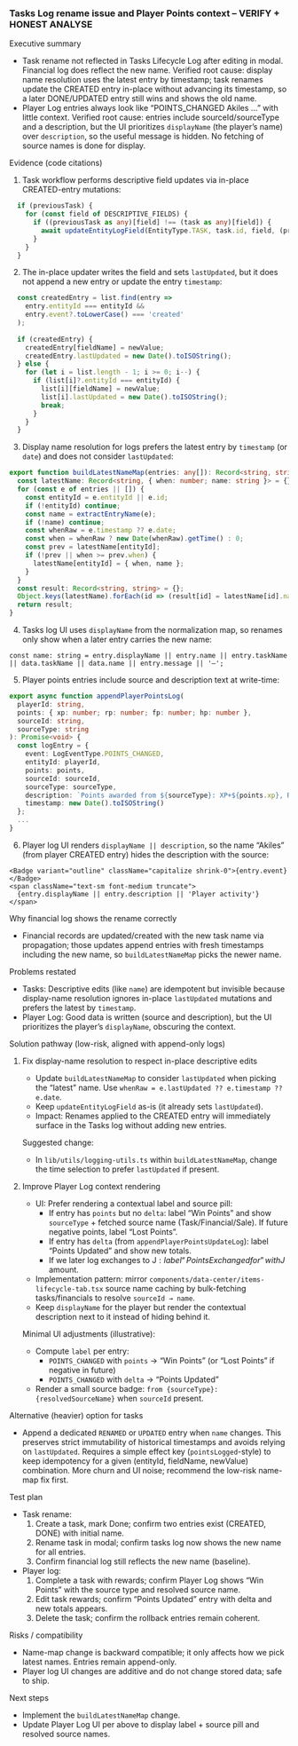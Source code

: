 ### Tasks Log rename issue and Player Points context – VERIFY + HONEST ANALYSE

Executive summary
- Task rename not reflected in Tasks Lifecycle Log after editing in modal. Financial log does reflect the new name. Verified root cause: display name resolution uses the latest entry by timestamp; task renames update the CREATED entry in-place without advancing its timestamp, so a later DONE/UPDATED entry still wins and shows the old name.
- Player Log entries always look like “POINTS_CHANGED Akiles …” with little context. Verified root cause: entries include sourceId/sourceType and a description, but the UI prioritizes `displayName` (the player’s name) over `description`, so the useful message is hidden. No fetching of source names is done for display.

Evidence (code citations)
1) Task workflow performs descriptive field updates via in-place CREATED-entry mutations:

```229:236:workflows/entities-workflows/task.workflow.ts
  if (previousTask) {
    for (const field of DESCRIPTIVE_FIELDS) {
      if ((previousTask as any)[field] !== (task as any)[field]) {
        await updateEntityLogField(EntityType.TASK, task.id, field, (previousTask as any)[field], (task as any)[field]);
      }
    }
  }
```

2) The in-place updater writes the field and sets `lastUpdated`, but it does not append a new entry or update the entry `timestamp`:

```39:59:workflows/entities-logging.ts
  const createdEntry = list.find(entry => 
    entry.entityId === entityId && 
    entry.event?.toLowerCase() === 'created'
  );
  
  if (createdEntry) {
    createdEntry[fieldName] = newValue;
    createdEntry.lastUpdated = new Date().toISOString();
  } else {
    for (let i = list.length - 1; i >= 0; i--) {
      if (list[i]?.entityId === entityId) {
        list[i][fieldName] = newValue;
        list[i].lastUpdated = new Date().toISOString();
        break;
      }
    }
  }
```

3) Display name resolution for logs prefers the latest entry by `timestamp` (or `date`) and does not consider `lastUpdated`:

```345:362:lib/utils/logging-utils.ts
export function buildLatestNameMap(entries: any[]): Record<string, string> {
  const latestName: Record<string, { when: number; name: string }> = {};
  for (const e of entries || []) {
    const entityId = e.entityId || e.id;
    if (!entityId) continue;
    const name = extractEntryName(e);
    if (!name) continue;
    const whenRaw = e.timestamp ?? e.date;
    const when = whenRaw ? new Date(whenRaw).getTime() : 0;
    const prev = latestName[entityId];
    if (!prev || when >= prev.when) {
      latestName[entityId] = { when, name };
    }
  }
  const result: Record<string, string> = {};
  Object.keys(latestName).forEach(id => (result[id] = latestName[id].name));
  return result;
}
```

4) Tasks log UI uses `displayName` from the normalization map, so renames only show when a later entry carries the new name:

```204:211:components/data-center/tasks-lifecycle-tab.tsx
const name: string = entry.displayName || entry.name || entry.taskName || data.taskName || data.name || entry.message || '—';
```

5) Player points entries include source and description text at write-time:

```141:158:workflows/entities-logging.ts
export async function appendPlayerPointsLog(
  playerId: string,
  points: { xp: number; rp: number; fp: number; hp: number },
  sourceId: string,
  sourceType: string
): Promise<void> {
  const logEntry = {
    event: LogEventType.POINTS_CHANGED,
    entityId: playerId,
    points: points,
    sourceId: sourceId,
    sourceType: sourceType,
    description: `Points awarded from ${sourceType}: XP+${points.xp}, RP+${points.rp}, FP+${points.fp}, HP+${points.hp}`,
    timestamp: new Date().toISOString()
  };
  ...
}
```

6) Player log UI renders `displayName || description`, so the name “Akiles” (from player CREATED entry) hides the description with the source:

```98:103:components/data-center/player-log-tab.tsx
<Badge variant="outline" className="capitalize shrink-0">{entry.event}</Badge>
<span className="text-sm font-medium truncate">
  {entry.displayName || entry.description || 'Player activity'}
</span>
```

Why financial log shows the rename correctly
- Financial records are updated/created with the new task name via propagation; those updates append entries with fresh timestamps including the new name, so `buildLatestNameMap` picks the newer name.

Problems restated
- Tasks: Descriptive edits (like `name`) are idempotent but invisible because display-name resolution ignores in-place `lastUpdated` mutations and prefers the latest by `timestamp`.
- Player Log: Good data is written (source and description), but the UI prioritizes the player’s `displayName`, obscuring the context.

Solution pathway (low-risk, aligned with append-only logs)
1) Fix display-name resolution to respect in-place descriptive edits
   - Update `buildLatestNameMap` to consider `lastUpdated` when picking the “latest” name. Use `whenRaw = e.lastUpdated ?? e.timestamp ?? e.date`.
   - Keep `updateEntityLogField` as-is (it already sets `lastUpdated`).
   - Impact: Renames applied to the CREATED entry will immediately surface in the Tasks log without adding new entries.

   Suggested change:
   - In `lib/utils/logging-utils.ts` within `buildLatestNameMap`, change the time selection to prefer `lastUpdated` if present.

2) Improve Player Log context rendering
   - UI: Prefer rendering a contextual label and source pill:
     - If entry has `points` but no `delta`: label “Win Points” and show `sourceType` + fetched source name (Task/Financial/Sale). If future negative points, label “Lost Points”.
     - If entry has `delta` (from `appendPlayerPointsUpdateLog`): label “Points Updated” and show new totals.
     - If we later log exchanges to J$: label “Points Exchanged for” with J$ amount.
   - Implementation pattern: mirror `components/data-center/items-lifecycle-tab.tsx` source name caching by bulk-fetching tasks/financials to resolve `sourceId → name`.
   - Keep `displayName` for the player but render the contextual description next to it instead of hiding behind it.

   Minimal UI adjustments (illustrative):
   - Compute `label` per entry:
     - `POINTS_CHANGED` with `points` → “Win Points” (or “Lost Points” if negative in future)
     - `POINTS_CHANGED` with `delta` → “Points Updated”
   - Render a small source badge: `from {sourceType}: {resolvedSourceName}` when `sourceId` present.

Alternative (heavier) option for tasks
- Append a dedicated `RENAMED` or `UPDATED` entry when `name` changes. This preserves strict immutability of historical timestamps and avoids relying on `lastUpdated`. Requires a simple effect key (`pointsLogged`-style) to keep idempotency for a given (entityId, fieldName, newValue) combination. More churn and UI noise; recommend the low-risk name-map fix first.

Test plan
- Task rename:
  1. Create a task, mark Done; confirm two entries exist (CREATED, DONE) with initial name.
  2. Rename task in modal; confirm tasks log now shows the new name for all entries.
  3. Confirm financial log still reflects the new name (baseline).
- Player log:
  1. Complete a task with rewards; confirm Player Log shows “Win Points” with the source type and resolved source name.
  2. Edit task rewards; confirm “Points Updated” entry with delta and new totals appears.
  3. Delete the task; confirm the rollback entries remain coherent.

Risks / compatibility
- Name-map change is backward compatible; it only affects how we pick latest names. Entries remain append-only.
- Player log UI changes are additive and do not change stored data; safe to ship.

Next steps
- Implement the `buildLatestNameMap` change.
- Update Player Log UI per above to display label + source pill and resolved source names.


